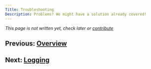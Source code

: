 ```yaml
---
Title: Troubleshooting
Description: Problems? We might have a solution already covered!
---
```


_This page is not written yet, check later or [contribute](https://github.com/k-box/k-box/blob/master/contributing.md)_

## Previous: [Overview](../intro-dev.md)
## Next: [Logging](./maintenance/logging.md)
